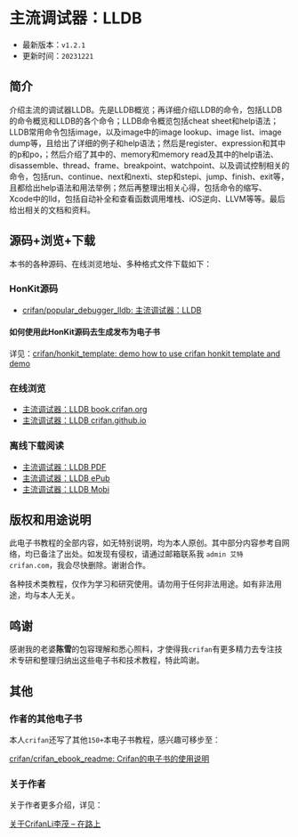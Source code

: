 # 主流调试器：LLDB

* 最新版本：`v1.2.1`
* 更新时间：`20231221`

## 简介

介绍主流的调试器LLDB。先是LLDB概览；再详细介绍LLDB的命令，包括LLDB的命令概览和LLDB的各个命令；LLDB命令概览包括cheat sheet和help语法；LLDB常用命令包括image，以及image中的image lookup、image list、image dump等，且给出了详细的例子和help语法；然后是register、expression和其中的p和po，；然后介绍了其中的、memory和memory read及其中的help语法、disassemble、thread、frame、breakpoint、watchpoint、以及调试控制相关的命令，包括run、continue、next和nexti、step和stepi、jump、finish、exit等，且都给出help语法和用法举例；然后再整理出相关心得，包括命令的缩写、Xcode中的lld，包括自动补全和查看函数调用堆栈、iOS逆向、LLVM等等。最后给出相关的文档和资料。

## 源码+浏览+下载

本书的各种源码、在线浏览地址、多种格式文件下载如下：

### HonKit源码

* [crifan/popular_debugger_lldb: 主流调试器：LLDB](https://github.com/crifan/popular_debugger_lldb)

#### 如何使用此HonKit源码去生成发布为电子书

详见：[crifan/honkit_template: demo how to use crifan honkit template and demo](https://github.com/crifan/honkit_template)

### 在线浏览

* [主流调试器：LLDB book.crifan.org](https://book.crifan.org/books/popular_debugger_lldb/website/)
* [主流调试器：LLDB crifan.github.io](https://crifan.github.io/popular_debugger_lldb/website/)

### 离线下载阅读

* [主流调试器：LLDB PDF](https://book.crifan.org/books/popular_debugger_lldb/pdf/popular_debugger_lldb.pdf)
* [主流调试器：LLDB ePub](https://book.crifan.org/books/popular_debugger_lldb/epub/popular_debugger_lldb.epub)
* [主流调试器：LLDB Mobi](https://book.crifan.org/books/popular_debugger_lldb/mobi/popular_debugger_lldb.mobi)

## 版权和用途说明

此电子书教程的全部内容，如无特别说明，均为本人原创。其中部分内容参考自网络，均已备注了出处。如发现有侵权，请通过邮箱联系我 `admin 艾特 crifan.com`，我会尽快删除。谢谢合作。

各种技术类教程，仅作为学习和研究使用。请勿用于任何非法用途。如有非法用途，均与本人无关。

## 鸣谢

感谢我的老婆**陈雪**的包容理解和悉心照料，才使得我`crifan`有更多精力去专注技术专研和整理归纳出这些电子书和技术教程，特此鸣谢。

## 其他

### 作者的其他电子书

本人`crifan`还写了其他`150+`本电子书教程，感兴趣可移步至：

[crifan/crifan_ebook_readme: Crifan的电子书的使用说明](https://github.com/crifan/crifan_ebook_readme)

### 关于作者

关于作者更多介绍，详见：

[关于CrifanLi李茂 – 在路上](https://www.crifan.org/about/)
